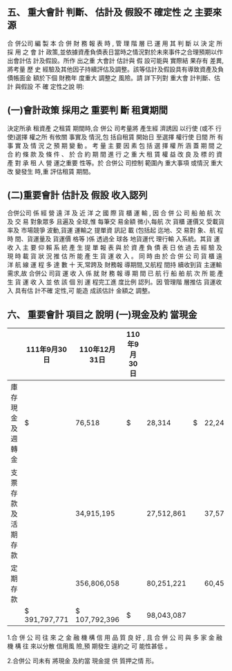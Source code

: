 
## 五、 重大會計 判斷、 估計及 假設不 確定性 之 主要來源

合 併公司 編 製 本 合 併 財 務 報 表 時 , 管 理 階 層 已 運 用 其 判 斷 以 決 定 所 採 用 之 會 計 政策,並依據資產負債表日當時之情況對於未來事件之合理預期以作出會計估 計及假設。所作 出之重 大會計 估計與 假 設可能與 實際結 果存有 差異,將考量 歷 史 經驗及其他因子持續評估及調整。該等估計及假設具有導致資產及負債帳面金 額於下個 財務年 度重大 調整之 風險。請 詳下列對 重大會 計判斷、估計 與假設 不 確 定性之說 明:

## (一)會計政策 採用之 重要判 斷 租賃期間

決定所承 租資產 之租賃 期間時,合 併公 司考量將 產生經 濟誘因 以行使 (或不 行使)選擇 權之所 有攸關 事實及 情況,包 括自租賃 開始日 至選擇 權行使 日間 所 有 事 實 及 情 況 之 預 期 變 動 。 考 量 主 要 因 素 包 括 選 擇 權 所 涵 蓋 期 間 之 合 約 條 款 及 條 件 、 於 合 約 期 間 進 行 之 重 大 租 賃 權 益 改 良 及 標 的 資 產 對 承 租 人 營 運之重要 性等。於 合併公 司控制 範圍內 重大事項 或情況 重大改 變發生 時,重 評估租賃 期間。

## (二)重要會計 估計及 假設 收入認列

合併公司 係 經 營 遠 洋 及 近 洋 之 國 際 貨 櫃 運 輸 , 因 合 併 公 司 船 舶 航 次 及 交 易 對象眾多 且遍及 全球,惟 每筆交 易金額 微小,每航 次 貨櫃 運價又 受載貨 率及 市場競爭 波動,貨運 運輸之 提單資 訊記 載 (包括起 迄地、交 易對 象、航 程時 間、貨運量及 貨運價 格等 )係 透過全 球各 地貨運代 理行輸 入系統。其貨 運收 入 主 要 仰 賴 系 統 產 生 提 單 報 表 與 於 資 產 負 債 表 日 依 過 去 經 驗 及 現 時 載 貨 狀 況 推 估 所 能 產 生 貨 運 收 入 。 同 時 由 於 合 併 公 司 貨 櫃 遠 洋 航 線 運 程 多 達 數 十 天,常跨及 財務報 導期間,又航程 間持 續收到貨 主運輸 需求,故 合併公 司貨 運 收 入 係 就 財 務 報 導 期 間 已 航 行 船 舶 航 次 所 能 產 生 貨 運 收 入 並 依 該 個 別 運 程完工進 度比例 認列。因 管理階 層推估 貨運收入 具有估 計不確 定性,可 能造 成該估計 金額之 調整。

## 六、 重要會計 項目之 說明 (一)現金及約 當現金

|                    | 111年9月30日   | 110年12月31日   | 110年9月30日   |            |    |            |
|--------------------|----------------|-----------------|----------------|------------|----|------------|
| 庫存現金及週轉金   | $              | 76,518          | $              | 28,314     | $  | 22,248     |
| 支票存款及活期存款 |                | 34,915,195      |                | 27,512,861 |    | 37,570,270 |
| 定期存款           |                | 356,806,058     |                | 80,251,221 |    | 60,450,569 |
|                    | $ 391,797,771  | $ 107,792,396   | $              | 98,043,087 |    |            |

1.合 併 公 司 往 來 之 金 融 機 構 信 用 品 質 良 好 , 且 合 併 公 司 與 多 家 金 融 機 構 往 來以分散 信用風 險,預 期發生 違約之 可 能性甚低 。

2.合併公 司未有 將現金 及約當 現金提 供 質押之情 形。